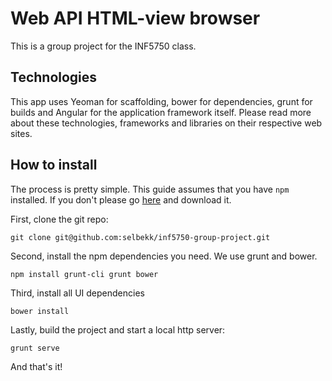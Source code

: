 # Web API HTML-view browser

This is a group project for the INF5750 class.

## Technologies

This app uses Yeoman for scaffolding, bower for dependencies, grunt for builds
and Angular for the application framework itself. Please read more about these
technologies, frameworks and libraries on their respective web sites.

## How to install

The process is pretty simple. This guide assumes that you have ``npm``
installed. If you don't please go [here](http://www.npmjs.org) and download it.

First, clone the git repo:

    git clone git@github.com:selbekk/inf5750-group-project.git

Second, install the npm dependencies you need. We use grunt and bower.

    npm install grunt-cli grunt bower

Third, install all UI dependencies

    bower install

Lastly, build the project and start a local http server:

    grunt serve

And that's it!
